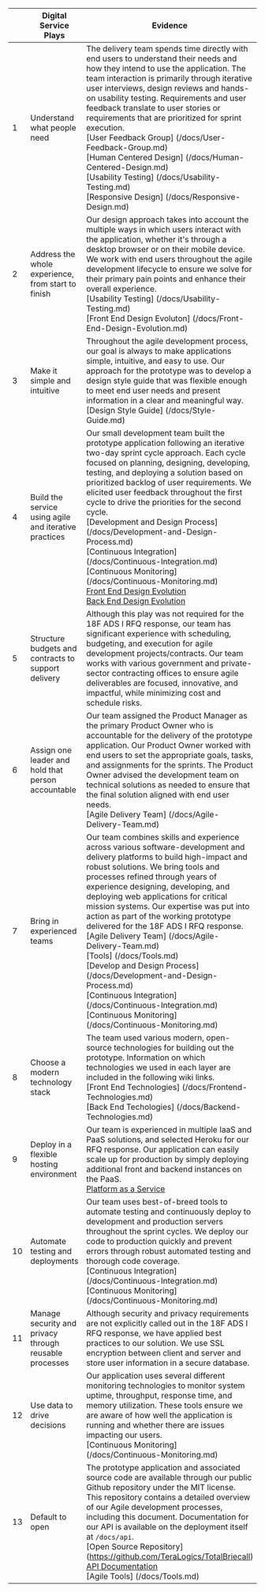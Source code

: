 | |Digital Service Plays |      Evidence |
|---   |---   |---   |
| 1 | Understand what people need |  The delivery team spends time directly with end users to understand their needs and how they intend to use the application. The team interaction is primarily through iterative user interviews, design reviews and hands-on usability testing. Requirements and user feedback translate to user stories or requirements that are prioritized for sprint execution. <br> [User Feedback Group] (/docs/User-Feedback-Group.md) <br> [Human Centered Design] (/docs/Human-Centered-Design.md) <br> [Usability Testing] (/docs/Usability-Testing.md) <br> [Responsive Design] (/docs/Responsive-Design.md)| 
| 2 | Address the whole experience, from start to finish    |   Our design approach takes into account the multiple ways in which users interact with the application, whether it's through a desktop browser or on their mobile device. We work with end users throughout the agile development lifecycle to ensure we solve for their primary pain points and enhance their overall experience. <br> [Usability Testing] (/docs/Usability-Testing.md) <br> [Front End Design Evoluton] (/docs/Front-End-Design-Evolution.md)   |  
| 3 | Make it simple and intuitive | Throughout the agile development process, our goal is always to make applications simple, intuitive, and easy to use. Our approach for the prototype was to develop a design style guide that was flexible enough to meet end user needs and present information in a clear and meaningful way. <br> [Design Style Guide] (/docs/Style-Guide.md) |  
| 4 | Build the service using agile and iterative practices | Our small development team built the prototype application following an iterative two-day sprint cycle approach. Each cycle focused on planning, designing, developing, testing, and deploying a solution based on prioritized backlog of user requirements. We elicited user feedback throughout the first cycle to drive the priorities for the second cycle. <br> [Development and Design Process] (/docs/Development-and-Design-Process.md) <br> [Continuous Integration] (/docs/Continuous-Integration.md) <br> [Continuous Monitoring] (/docs/Continuous-Monitoring.md) <br> [Front End Design Evolution](/docs/Front-End-Design-Evolution.md) <br> [Back End Design Evolution](/docs/Backend-Design-Evolution.md) |
| 5 | Structure budgets and contracts to support delivery | Although this play was not required for the 18F ADS I RFQ response, our team has significant experience with scheduling, budgeting, and execution for agile development projects/contracts. Our team works with various government and private-sector contracting offices to ensure agile deliverables are focused, innovative, and impactful, while minimizing cost and schedule risks.|
| 6 | Assign one leader and hold that person accountable | Our team assigned the Product Manager as the primary Product Owner who is accountable for the delivery of the prototype application. Our Product Owner worked with end users to set the appropriate goals, tasks, and assignments for the sprints. The Product Owner advised the development team on technical solutions as needed to ensure that the final solution aligned with end user needs. <br> [Agile Delivery Team] (/docs/Agile-Delivery-Team.md) |
| 7 | Bring in experienced teams | Our team combines skills and experience across various software-development and delivery platforms to build high-impact and robust solutions.  We bring tools and processes refined through years of experience designing, developing, and deploying web applications for critical mission systems. Our expertise was put into action as part of the working prototype delivered for the 18F ADS I RFQ response. <br> [Agile Delivery Team] (/docs/Agile-Delivery-Team.md) <br> [Tools] (/docs/Tools.md) <br> [Develop and Design Process] (/docs/Development-and-Design-Process.md) <br> [Continuous Integration] (/docs/Continuous-Integration.md) <br> [Continuous Monitoring] (/docs/Continuous-Monitoring.md) |
| 8 | Choose a modern technology stack |  The team used various modern, open-source technologies for building out the prototype. Information on which technologies we used in each layer are included in the following wiki links. <br> [Front End Technologies] (/docs/Frontend-Technologies.md) <br> [Back End Techologies] (/docs/Backend-Technologies.md) |
| 9 | Deploy in a flexible hosting environment | Our team is experienced in multiple IaaS and PaaS solutions, and selected Heroku for our RFQ response.  Our application can easily scale up for production by simply deploying additional front and backend instances on the PaaS. <br> [Platform as a Service](/docs/Platform-as-a-Service.md) |
| 10 | Automate testing and deployments | Our team uses best-of-breed tools to automate testing and continuously deploy to development and production servers throughout the sprint cycles.  We deploy our code to production quickly and prevent errors through robust automated testing and thorough code coverage. <br> [Continuous Integration] (/docs/Continuous-Integration.md) <br> [Continuous Monitoring] (/docs/Continuous-Monitoring.md) |
| 11 | Manage security and privacy through reusable processes | Although security and privacy requirements are not explicitly called out in the 18F ADS I RFQ response, we have applied best practices to our solution.  We use SSL encryption between client and server and store user information in a secure database.  |
| 12 | Use data to drive decisions |  Our application uses several different monitoring technologies to monitor system uptime, throughput, response time, and memory utilization. These tools ensure we are aware of how well the application is running and whether there are issues impacting our users. <br> [Continuous Monitoring] (/docs/Continuous-Monitoring.md)|
| 13 | Default to open | The prototype application and associated source code are available through our public Github repository under the MIT license. This repository contains a detailed overview of our Agile development processes, including this document. Documentation for our API is available on the deployment itself at `/docs/api`. <br> [Open Source Repository] (https://github.com/TeraLogics/TotalBriecall) <br> <a href="https://www.totalbriecall.com/docs/api/" target="_blank">API Documentation</a> <br> [Agile Tools] (/docs/Tools.md) |
